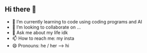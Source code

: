 ## Hi there 👋

- 🌱 I’m currently learning to code using coding programs and AI
- 👯 I’m looking to collaborate on ...
- 💬 Ask me about my life idk
- 📫 How to reach me: my insta
- 😄 Pronouns: he / her
-->      hi
